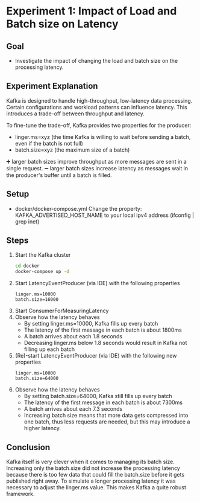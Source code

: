 # Experiment 1: Impact of Load and Batch size on Latency

## Goal
* Investigate the impact of changing the load and batch size on the processing latency.

## Experiment Explanation
Kafka is designed to handle high-throughput, low-latency data processing.
Certain configurations and workload patterns can influence latency.
This introduces a trade-off between throughput and latency.

To fine-tune the trade-off, Kafka provides two properties for the producer:
* linger.ms=xyz (the time Kafka is willing to wait before sending a batch, even if the batch is not full)
* batch.size=xyz (the maximum size of a batch)

:heavy_plus_sign: larger batch sizes improve throughput as more messages are sent in a single request.
:heavy_minus_sign: larger batch sizes increase latency as messages wait in the producer's buffer until a batch is filled.

## Setup
* docker/docker-compose.yml Change the property: KAFKA_ADVERTISED_HOST_NAME to your local ipv4 address (ifconfig | grep
  inet)

## Steps
1. Start the Kafka cluster
    ```bash
    cd docker
    docker-compose up -d
    ```
2. Start LatencyEventProducer (via IDE) with the following properties
    ```
    linger.ms=10000
    batch.size=16000
    ```
3. Start ConsumerForMeasuringLatency
4. Observe how the latency behaves
    * By setting linger.ms=10000, Kafka fills up every batch
    * The latency of the first message in each batch is about 1800ms
    * A batch arrives about each 1.8 seconds
    * Decreasing linger.ms below 1.8 seconds would result in Kafka not filling up each batch
5. (Re)-start LatencyEventProducer (via IDE) with the following new properties
    ```
    linger.ms=10000
    batch.size=64000
    ```
6. Observe how the latency behaves
    * By setting batch.size=64000, Kafka still fills up every batch
    * The latency of the first message in each batch is about 7300ms
    * A batch arrives about each 7.3 seconds
    * Increasing batch size means that more data gets compressed into one batch, thus less requests are needed,
   but this may introduce a higher latency.

## Conclusion
Kafka itself is very clever when it comes to managing its batch size. Increasing only the batch.size did not
increase the processing latency because there is too few data that could fill the batch.size before it gets published
right away. To simulate a longer processing latency it was necessary to adjust the linger.ms value. This makes Kafka a quite
robust framework.